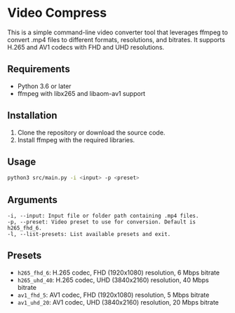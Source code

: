 # Video Compress

This is a simple command-line video converter tool that leverages ffmpeg to convert .mp4 files to different formats,
resolutions, and bitrates. It supports H.265 and AV1 codecs with FHD and UHD resolutions.

## Requirements

- Python 3.6 or later
- ffmpeg with libx265 and libaom-av1 support

## Installation

1. Clone the repository or download the source code.
2. Install ffmpeg with the required libraries.

## Usage

```sh
python3 src/main.py -i <input> -p <preset>
```
## Arguments

    -i, --input: Input file or folder path containing .mp4 files.
    -p, --preset: Video preset to use for conversion. Default is h265_fhd_6.
    -l, --list-presets: List available presets and exit.

## Presets
- `h265_fhd_6`: H.265 codec, FHD (1920x1080) resolution, 6 Mbps bitrate
- `h265_uhd_40`: H.265 codec, UHD (3840x2160) resolution, 40 Mbps bitrate
- `av1_fhd_5`: AV1 codec, FHD (1920x1080) resolution, 5 Mbps bitrate
- `av1_uhd_20`: AV1 codec, UHD (3840x2160) resolution, 20 Mbps bitrate
